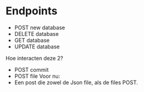 

# Endpoints

* POST new database
* DELETE database
* GET database 
* UPDATE database

Hoe interacten deze 2?
* POST commit
* POST file
Voor nu:
* Een post die zowel de Json file, als de files POST.




